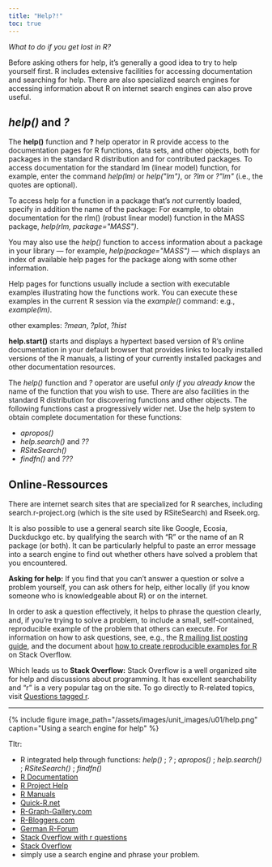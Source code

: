 ```yaml
---
title: "Help?!"
toc: true
---
```

*What to do if you get lost in R?*

<!--more-->

Before asking others for help, it’s generally a good idea to try to help yourself first. R includes extensive facilities for accessing documentation and searching for help. There are also specialized search engines for accessing information about R on internet search engines can also prove useful.

## *help()* and *?*

The **help()** function and **?** help operator in R provide access to the documentation pages for R functions, data sets, and other objects, both for packages in the standard R distribution and for contributed packages. To access documentation for the standard lm (linear model) function, for example, enter the command *help(lm)* or *help("lm")*, or *?lm* or *?"lm"* (i.e., the quotes are optional).

To access help for a function in a package that’s *not* currently loaded, specify in addition the name of the package: For example, to obtain documentation for the rlm() (robust linear model) function in the MASS package, *help(rlm, package="MASS")*.

You may also use the *help()* function to access information about a package in your library — for example, *help(package="MASS")* — which displays an index of available help pages for the package along with some other information.

Help pages for functions usually include a section with executable examples illustrating how the functions work. You can execute these examples in the current R session via the *example()* command: e.g., *example(lm)*.

other examples: *?mean*, *?plot*, *?hist*

**help.start()** starts and displays a hypertext based version of R’s online documentation in your default browser that provides links to locally installed versions of the R manuals, a listing of your currently installed packages and other documentation resources.

The *help()* function and *?* operator are useful *only if you already know* the name of the function that you wish to use. There are also facilities in the standard R distribution for discovering functions and other objects. The following functions cast a progressively wider net. Use the help system to obtain complete documentation for these functions:

* *apropos()*
* *help.search()* and *??*
* *RSiteSearch()*
* *findfn()* and *???*



## Online-Ressources

There are internet search sites that are specialized for R searches, including search.r-project.org (which is the site used by RSiteSearch) and Rseek.org.

It is also possible to use a general search site like Google, Ecosia, Duckduckgo etc. by qualifying the search with “R” or the name of an R package (or both). It can be particularly helpful to paste an error message into a search engine to find out whether others have solved a problem that you encountered.

**Asking for help:**
If you find that you can’t answer a question or solve a problem yourself, you can ask others for help, either locally (if you know someone who is knowledgeable about R) or on the internet.

In order to ask a question effectively, it helps to phrase the question clearly, and, if you’re trying to solve a problem, to include a small, self-contained, reproducible example of the problem that others can execute. For information on how to ask questions, see, e.g., the [R mailing list posting guide](https://www.r-project.org/posting-guide.html), and the document about [how to create reproducible examples for R](https://stackoverflow.com/questions/5963269/how-to-make-a-great-r-reproducible-example) on Stack Overflow.

Which leads us to **Stack Overflow:**
Stack Overflow is a well organized site for help and discussions about programming. It has excellent searchability and “r” is a very popular tag on the site. To go directly to R-related topics, visit [Questions tagged r](http://stackoverflow.com/questions/tagged/r).

---

{% include figure image_path="/assets/images/unit_images/u01/help.png" caption="Using a search engine for help" %}

Tltr:

* R integrated help through functions: *help()* ; *?* ; *apropos()* ; *help.search()* ; *RSiteSearch()* ; *findfn()*
* [R Documentation](https://www.rdocumentation.org/)
* [R Project Help](https://www.r-project.org/help.html)
* [R Manuals](https://cran.r-project.org/manuals.html)
* [Quick-R.net](https://www.statmethods.net/)
* [R-Graph-Gallery.com](https://www.r-graph-gallery.com/)
* [R-Bloggers.com](https://www.r-bloggers.com/)
* [German R-Forum](http://forum.r-statistik.de/index.php)
* [Stack Overflow with r questions](http://stackoverflow.com/questions/tagged/r)
* [Stack Overflow](https://stackoverflow.com/)
* simply use a search engine and phrase your problem.

<!--
## Further reading

add some day
-->
